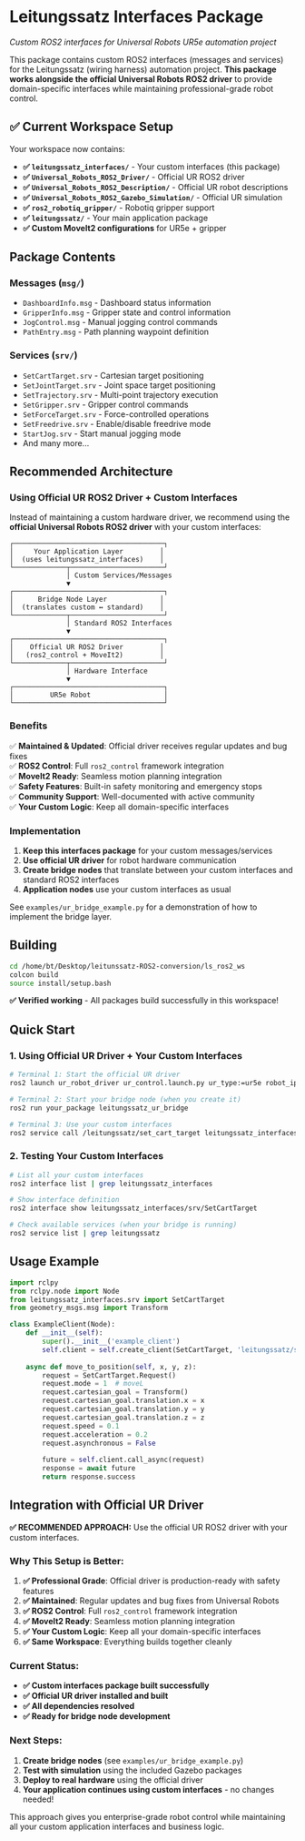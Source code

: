 # Leitungssatz Interfaces Package
*Custom ROS2 interfaces for Universal Robots UR5e automation project*

This package contains custom ROS2 interfaces (messages and services) for the Leitungssatz (wiring harness) automation project. **This package works alongside the official Universal Robots ROS2 driver** to provide domain-specific interfaces while maintaining professional-grade robot control.

## ✅ **Current Workspace Setup**

Your workspace now contains:
- **✅ `leitungssatz_interfaces/`** - Your custom interfaces (this package)
- **✅ `Universal_Robots_ROS2_Driver/`** - Official UR ROS2 driver  
- **✅ `Universal_Robots_ROS2_Description/`** - Official UR robot descriptions
- **✅ `Universal_Robots_ROS2_Gazebo_Simulation/`** - Official UR simulation
- **✅ `ros2_robotiq_gripper/`** - Robotiq gripper support
- **✅ `leitungssatz/`** - Your main application package
- **✅ Custom MoveIt2 configurations** for UR5e + gripper

## Package Contents

### Messages (`msg/`)
- `DashboardInfo.msg` - Dashboard status information
- `GripperInfo.msg` - Gripper state and control information  
- `JogControl.msg` - Manual jogging control commands
- `PathEntry.msg` - Path planning waypoint definition

### Services (`srv/`)
- `SetCartTarget.srv` - Cartesian target positioning
- `SetJointTarget.srv` - Joint space target positioning
- `SetTrajectory.srv` - Multi-point trajectory execution
- `SetGripper.srv` - Gripper control commands
- `SetForceTarget.srv` - Force-controlled operations
- `SetFreedrive.srv` - Enable/disable freedrive mode
- `StartJog.srv` - Start manual jogging mode
- And many more...

## Recommended Architecture

### Using Official UR ROS2 Driver + Custom Interfaces

Instead of maintaining a custom hardware driver, we recommend using the **official Universal Robots ROS2 driver** with your custom interfaces:

```
┌─────────────────────────────────────┐
│     Your Application Layer         │
│  (uses leitungssatz_interfaces)    │
└─────────────┬───────────────────────┘
              │ Custom Services/Messages
              ▼
┌─────────────────────────────────────┐
│      Bridge Node Layer             │
│  (translates custom ↔ standard)    │
└─────────────┬───────────────────────┘
              │ Standard ROS2 Interfaces
              ▼
┌─────────────────────────────────────┐
│    Official UR ROS2 Driver         │
│   (ros2_control + MoveIt2)         │
└─────────────┬───────────────────────┘
              │ Hardware Interface
              ▼
┌─────────────────────────────────────┐
│         UR5e Robot                  │
└─────────────────────────────────────┘
```

### Benefits

✅ **Maintained & Updated**: Official driver receives regular updates and bug fixes  
✅ **ROS2 Control**: Full `ros2_control` framework integration  
✅ **MoveIt2 Ready**: Seamless motion planning integration  
✅ **Safety Features**: Built-in safety monitoring and emergency stops  
✅ **Community Support**: Well-documented with active community  
✅ **Your Custom Logic**: Keep all domain-specific interfaces  

### Implementation

1. **Keep this interfaces package** for your custom messages/services
2. **Use official UR driver** for robot hardware communication
3. **Create bridge nodes** that translate between your custom interfaces and standard ROS2 interfaces
4. **Application nodes** use your custom interfaces as usual

See `examples/ur_bridge_example.py` for a demonstration of how to implement the bridge layer.

## Building

```bash
cd /home/bt/Desktop/leitunssatz-ROS2-conversion/ls_ros2_ws
colcon build
source install/setup.bash
```

**✅ Verified working** - All packages build successfully in this workspace!

## Quick Start

### 1. **Using Official UR Driver + Your Custom Interfaces**
```bash
# Terminal 1: Start the official UR driver
ros2 launch ur_robot_driver ur_control.launch.py ur_type:=ur5e robot_ip:=172.31.1.200

# Terminal 2: Start your bridge node (when you create it)
ros2 run your_package leitungssatz_ur_bridge

# Terminal 3: Use your custom interfaces
ros2 service call /leitungssatz/set_cart_target leitungssatz_interfaces/srv/SetCartTarget "{mode: 1, cartesian_goal: {translation: {x: 0.5, y: 0.0, z: 0.3}}, speed: 0.1, acceleration: 0.2, asynchronous: false}"
```

### 2. **Testing Your Custom Interfaces**
```bash
# List all your custom interfaces
ros2 interface list | grep leitungssatz_interfaces

# Show interface definition
ros2 interface show leitungssatz_interfaces/srv/SetCartTarget

# Check available services (when your bridge is running)
ros2 service list | grep leitungssatz
```

## Usage Example

```python
import rclpy
from rclpy.node import Node
from leitungssatz_interfaces.srv import SetCartTarget
from geometry_msgs.msg import Transform

class ExampleClient(Node):
    def __init__(self):
        super().__init__('example_client')
        self.client = self.create_client(SetCartTarget, 'leitungssatz/set_cart_target')
        
    async def move_to_position(self, x, y, z):
        request = SetCartTarget.Request()
        request.mode = 1  # moveL
        request.cartesian_goal = Transform()
        request.cartesian_goal.translation.x = x
        request.cartesian_goal.translation.y = y
        request.cartesian_goal.translation.z = z
        request.speed = 0.1
        request.acceleration = 0.2
        request.asynchronous = False
        
        future = self.client.call_async(request)
        response = await future
        return response.success
```

## Integration with Official UR Driver

**✅ RECOMMENDED APPROACH:** Use the official UR ROS2 driver with your custom interfaces.

### Why This Setup is Better:

1. **✅ Professional Grade**: Official driver is production-ready with safety features
2. **✅ Maintained**: Regular updates and bug fixes from Universal Robots  
3. **✅ ROS2 Control**: Full `ros2_control` framework integration
4. **✅ MoveIt2 Ready**: Seamless motion planning integration
5. **✅ Your Custom Logic**: Keep all your domain-specific interfaces
6. **✅ Same Workspace**: Everything builds together cleanly

### Current Status:
- **✅ Custom interfaces package built successfully**
- **✅ Official UR driver installed and built**  
- **✅ All dependencies resolved**
- **✅ Ready for bridge node development**

### Next Steps:
1. **Create bridge nodes** (see `examples/ur_bridge_example.py`)
2. **Test with simulation** using the included Gazebo packages
3. **Deploy to real hardware** using the official driver
4. **Your application continues using custom interfaces** - no changes needed!

This approach gives you enterprise-grade robot control while maintaining all your custom application interfaces and business logic.
